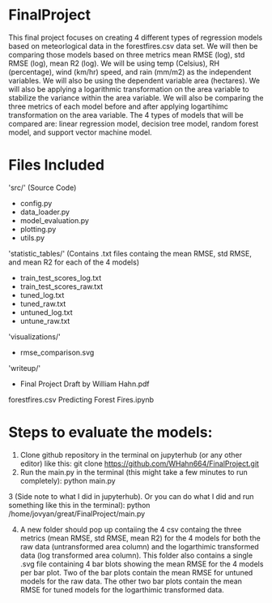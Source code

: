 # FinalProject
This final project focuses on creating 4 different types of regression models based on meteorlogical data in the forestfires.csv data set. We will then be comparing those models based on three metrics mean RMSE (log), std RMSE (log), mean R2 (log). We will be using temp (Celsius), RH (percentage), wind (km/hr) speed, and rain (mm/m2) as the independent variables. We will also be using the dependent variable area (hectares). We will also be applying a logarithmic transformation on the area variable to stabilize the variance within the area variable. We will also be comparing the three metrics of each model before and after applying logartihimc transformation on the area variable. The 4 types of models that will be compared are: linear regression model, decision tree model, random forest model, and support vector machine model. 

# Files Included
'src/' (Source Code)

- config.py
- data_loader.py
- model_evaluation.py
- plotting.py
- utils.py

'statistic_tables/' (Contains .txt files containg the mean RMSE, std RMSE, and mean R2 for each of the 4 models)

- train_test_scores_log.txt
- train_test_scores_raw.txt
- tuned_log.txt
- tuned_raw.txt
- untuned_log.txt
- untune_raw.txt

'visualizations/'

- rmse_comparison.svg

'writeup/'

- Final Project Draft by William Hahn.pdf


forestfires.csv
Predicting Forest Fires.ipynb

# Steps to evaluate the models:

1. Clone github repository in the terminal on jupyterhub (or any other editor) like this:
git clone https://github.com/WHahn664/FinalProject.git
2. Run the main.py in the terminal (this might take a few minutes to run completely):
python main.py

3 (Side note to what I did in jupyterhub). Or you can do what I did and run something like this in the terminal):
python /home/jovyan/great/FinalProject/main.py

4. A new folder should pop up contaiing the 4 csv containg the three metrics (mean RMSE, std RMSE, mean R2) for the 4 models for both the raw data (untransformed area column) and the logarthimic transformed data (log transformed area column). This folder also contains a single .svg file containing 4 bar blots showing the mean RMSE for the 4 models per bar plot. Two of the bar plots contain the mean RMSE for untuned models for the raw data. The other two bar plots contain the mean RMSE for tuned models for the logarthimic transformed data.
